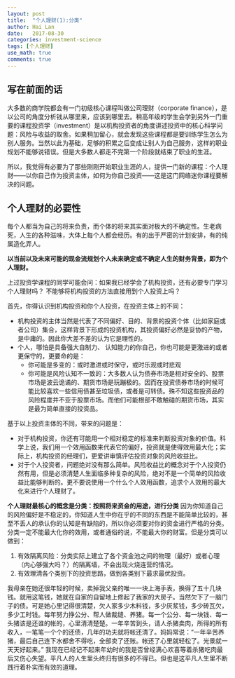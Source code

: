 ```yaml
---
layout: post
title:  "个人理财(1):分类"
author: Hai Lan
date:   2017-08-30
categories: investment-science
tags: [个人理财]
use_math: true
comments: true
---
```


## 写在前面的话

  大多数的商学院都会有一门初级核心课程叫做公司理财（corporate finance），是以公司的角度分析钱从哪里来，应该到哪里去。稍高年级的学生会学到另外一门重要的课程投资学（investment）是以机构投资者的角度讲述投资中的核心科学问题：风险与收益的取舍。如果稍加留心，就会发现这些课程都是要训练学生怎么为别人服务。当然以此为基础，足够的积累之后变成让别人为自己服务，这样的职业规划不能够说错误。但是大多数人都走不完第一个阶段就结束了职业的生涯。

  所以，我觉得有必要为了那些刚刚开始职业生涯的人，提供一门新的课程：个人理财——以你自己作为投资主体，如何为你自己投资——这是这门网络迷你课程要解决的问题。

## 个人理财的必要性

每个人都当为自己的将来负责，而个体的将来其实面对极大的不确定性。生老病死，人生的各种滋味，大体上每个人都会经历。有的出于严密的计划安排，有的纯属造化弄人。

**以当前以及未来可能的现金流规划个人未来确定或不确定人生的财务背景，即为个人理财。**

上过投资学课程的同学可能会问：如果我已经学会了机构投资，还有必要专门学习个人理财吗？ 不能够将机构投资的方法直接用到个人投资上吗？

首先，你得认识到机构投资和你个人投资，在投资主体上的不同：

* 机构投资的主体当然是代表了不同偏好、目的、背景的投资个体（比如家庭或者公司）集合，这样背景下形成的投资机构，其投资偏好必然是妥协的产物，是中庸的。因此你大差不差的认为它是理性的。
* 个人，哪怕是具备强大自制力、 认知能力的你自己，你也可能是更激进的或者更保守的，更要命的是：
  + 你可能是多变的：或时激进或时保守，或时乐观或时悲观
  + 你可能是风险认知不一致的：大多数人认为债券市场是相对安全的、股票市场是波云诡谲的、期货市场是玩蹦极的。因而在投资债券市场的时候可能比较喜欢一些信用债甚至垃圾债，或者是可转债。殊不知这些投资品的风险程度并不亚于股票市场。而他们可能根部不敢触碰的期货市场，其实是最为简单直接的投资品。

基于以上投资主体的不同，带来的问题是：

* 对于机构投资，你还有可能用一个相对稳定的标准来判断投资对象的价值。科学上说，我们用一个效用函数来代表它的偏好，投资就是使得效用最大化；实际上，机构投资的经理们，更爱讲审慎评估投资对象的风险收益比。
* 对于个人投资者，问题绝对没有那么简单。风险收益比的概念对于个人投资仍然有用，但是必须清楚人生面临多种复杂的风险，绝对不是一个简单的风险收益比能够判断的。更不要说使用一个什么个人效用函数，追求个人效用的最大化来进行个人理财了。

**个人理财最核心的概念是分类：按照将来资金的用途，进行分类** 因为你知道自己的风险偏好是不稳定的，你知道人生中你在乎的不同的东西是不能简单比较的，甚至不丢人的承认你的认知是有缺陷的，所以你必须要对你的资金进行严格的分类。分类一定不能最大化你的效用，或者通俗的说，不能最大你的财富。但是分类可以做到：
1. 有效隔离风险：分类实际上建立了各个资金池之间的物理（最好）或者心理（内心够强大吗？）的隔离墙，不会出现火烧连营的情况。
2. 有效理清各个类别下的投资思路，做到各类别下最求最优投资。

我母亲在她还很年轻的时候，卖掉我父亲的唯一一块上海手表，换得了五十几块钱。就用这笔钱，她就在自家的自留地上修起了我家的大房子。当然欠下了一脑门子的债。可是她心里记得很清楚，欠人家多少木料钱，多少灰浆钱，多少砖瓦欠，多少工时钱。每年努力挣公分、帮人做裁缝、养猪。每一个公分、每一块钱、每一头猪该是还谁的帐的，心里清清楚楚。一年辛苦到头，请人杀猪卖肉，所得的所有收入，一笔笔一个个的还债，几年的功夫就将帐还清了。妈妈常说：“一年辛苦养猪，最后自己连下水都舍不得吃，全部卖了还账。帐还了心里就轻松了。光景就一天天好起来。” 我现在已经记不起来年幼时的我是否曾经满心欢喜等着杀猪吃肉最后又伤心失望。平凡人的人生里头终归有很多的不得已。但也是这平凡人生里不断践行着朴实而有效的道理。
